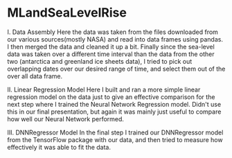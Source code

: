 # MLandSeaLevelRise

I.  Data Assembly 
Here the data was taken from the files downloaded from our various sources(mostly NASA) and read into data frames using pandas. I then merged the data and cleaned it up a bit. Finally since the sea-level data was taken over a different time interval than the data from the other two (antarctica and greenland ice sheets data), I tried to pick out overlapping dates over our desired range of time, and select them out of the over all data frame.

II. Linear Regression Model
Here I built and ran a more simple linear regression model on the data just to give an effective comparison for the next step where I trained the Neural Network Regression model. Didn't use this in our final presentation, but again it was mainly just useful to compare how well our Neural Network performed.

III. DNNRegressor Model
In the final step I trained our DNNRegressor model from the TensorFlow package with our data, and then tried to measure how effectively it was able to fit the data.
